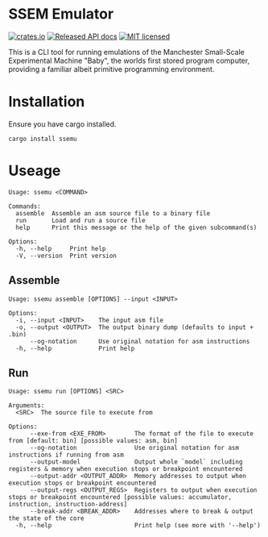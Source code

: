 # SSEM Emulator 

[![crates.io](https://img.shields.io/crates/v/ssemu)](https://crates.io/crates/ssemu)
[![Released API docs](https://docs.rs/ssemu/badge.svg)](https://docs.rs/ssemu)
[![MIT licensed](https://img.shields.io/badge/license-MIT-blue.svg)](./LICENSE)

This is a CLI tool for running emulations of the Manchester 
Small-Scale Experimental Machine "Baby", the worlds first stored
program computer, providing a familiar albeit primitive 
programming environment. 

# Installation 

Ensure you have cargo installed. 

```
cargo install ssemu
```

# Useage

```
Usage: ssemu <COMMAND>

Commands:
  assemble  Assemble an asm source file to a binary file
  run       Load and run a source file
  help      Print this message or the help of the given subcommand(s)

Options:
  -h, --help     Print help
  -V, --version  Print version
```

## Assemble

```
Usage: ssemu assemble [OPTIONS] --input <INPUT>

Options:
  -i, --input <INPUT>    The input asm file
  -o, --output <OUTPUT>  The output binary dump (defaults to input + .bin)
      --og-notation      Use original notation for asm instructions
  -h, --help             Print help
```

## Run

```
Usage: ssemu run [OPTIONS] <SRC>

Arguments:
  <SRC>  The source file to execute from

Options:
      --exe-from <EXE_FROM>        The format of the file to execute from [default: bin] [possible values: asm, bin]
      --og-notation                Use original notation for asm instructions if running from asm
      --output-model               Output whole `model` including registers & memory when execution stops or breakpoint encountered
      --output-addr <OUTPUT_ADDR>  Memory addresses to output when execution stops or breakpoint encountered
      --output-regs <OUTPUT_REGS>  Registers to output when execution stops or breakpoint encountered [possible values: accumulator, instruction, instruction-address]
      --break-addr <BREAK_ADDR>    Addresses where to break & output the state of the core
  -h, --help                       Print help (see more with '--help')
```
